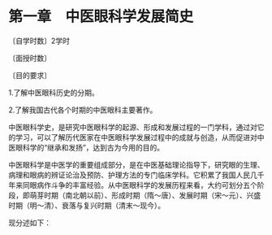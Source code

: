 # 第一章　中医眼科学发展简史

〔自学时数〕2学时

〔面授时数〕

〔目的要求〕

1.了解中医眼科历史的分期。

2.了解我国古代各个时期的中医眼科主要著作。

中医眼科学史，是研究中医眼科学的起源、形成和发展过程的一门学科，通过对它的学习，可以了解历代医家在中医眼科学发展过程中的成就与创造，从而促进对中医眼科学的“继承和发扬”，达到古为今用的目的。

中医眼科学是中医学的重要组成部分，是在中医基础理论指导下，研究眼的生理、病理和眼病的辨证论治及预防、护理方法的专门临床学科。它积累了我国人民几千年来同眼病作斗争的丰富经验。从中医眼科学的发展历程来看，大约可划分五个阶段，即萌芽时期（南北朝以前）、形成时期（隋〜唐）、发展时期（宋〜元）、兴盛时期（明〜清）、衰落与复兴时期（清末〜现今）。

现分述如下：
